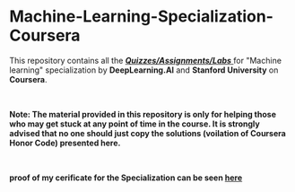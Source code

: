 # Machine-Learning-Specialization-Coursera
This repository contains all the <u> <i>**Quizzes/Assignments/Labs**</i> </u> for "Machine learning" specialization by **DeepLearning.AI** and **Stanford University** on **Coursera**.

<br> 

**Note: The material provided in this repository is only for helping those who may get stuck at any point of time in the course. It is strongly advised that no one should just copy the solutions (voilation of Coursera Honor Code) presented here.**

<br> 

<b> proof of my cerificate for the Specialization can be seen [here](https://www.coursera.org/account/accomplishments/specialization/certificate/UCVRGNY5E28F) </b>





